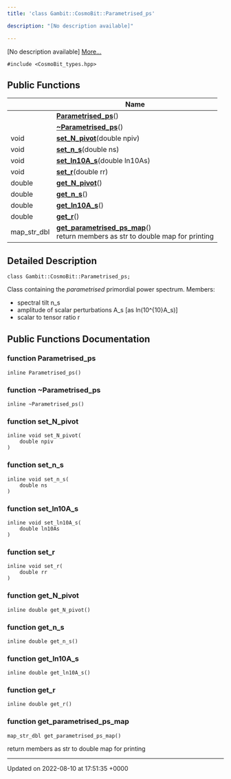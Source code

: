 ```yaml
---
title: 'class Gambit::CosmoBit::Parametrised_ps'

description: "[No description available]"

---
```









[No description available] [More...](#detailed-description)


`#include <CosmoBit_types.hpp>`

## Public Functions

|                | Name           |
| -------------- | -------------- |
| | **[Parametrised_ps](/documentation/code/gambit_2-2/classes/classgambit_1_1cosmobit_1_1parametrised__ps/#function-parametrised-ps)**() |
| | **[~Parametrised_ps](/documentation/code/gambit_2-2/classes/classgambit_1_1cosmobit_1_1parametrised__ps/#function-~parametrised-ps)**() |
| void | **[set_N_pivot](/documentation/code/gambit_2-2/classes/classgambit_1_1cosmobit_1_1parametrised__ps/#function-set-n-pivot)**(double npiv) |
| void | **[set_n_s](/documentation/code/gambit_2-2/classes/classgambit_1_1cosmobit_1_1parametrised__ps/#function-set-n-s)**(double ns) |
| void | **[set_ln10A_s](/documentation/code/gambit_2-2/classes/classgambit_1_1cosmobit_1_1parametrised__ps/#function-set-ln10a-s)**(double ln10As) |
| void | **[set_r](/documentation/code/gambit_2-2/classes/classgambit_1_1cosmobit_1_1parametrised__ps/#function-set-r)**(double rr) |
| double | **[get_N_pivot](/documentation/code/gambit_2-2/classes/classgambit_1_1cosmobit_1_1parametrised__ps/#function-get-n-pivot)**() |
| double | **[get_n_s](/documentation/code/gambit_2-2/classes/classgambit_1_1cosmobit_1_1parametrised__ps/#function-get-n-s)**() |
| double | **[get_ln10A_s](/documentation/code/gambit_2-2/classes/classgambit_1_1cosmobit_1_1parametrised__ps/#function-get-ln10a-s)**() |
| double | **[get_r](/documentation/code/gambit_2-2/classes/classgambit_1_1cosmobit_1_1parametrised__ps/#function-get-r)**() |
| map_str_dbl | **[get_parametrised_ps_map](/documentation/code/gambit_2-2/classes/classgambit_1_1cosmobit_1_1parametrised__ps/#function-get-parametrised-ps-map)**()<br>return members as str to double map for printing  |

## Detailed Description

```
class Gambit::CosmoBit::Parametrised_ps;
```


Class containing the _parametrised_ primordial power spectrum. Members:

* spectral tilt n_s
* amplitude of scalar perturbations A_s [as ln(10^{10}A_s)]
* scalar to tensor ratio r 

## Public Functions Documentation

### function Parametrised_ps

```
inline Parametrised_ps()
```


### function ~Parametrised_ps

```
inline ~Parametrised_ps()
```


### function set_N_pivot

```
inline void set_N_pivot(
    double npiv
)
```


### function set_n_s

```
inline void set_n_s(
    double ns
)
```


### function set_ln10A_s

```
inline void set_ln10A_s(
    double ln10As
)
```


### function set_r

```
inline void set_r(
    double rr
)
```


### function get_N_pivot

```
inline double get_N_pivot()
```


### function get_n_s

```
inline double get_n_s()
```


### function get_ln10A_s

```
inline double get_ln10A_s()
```


### function get_r

```
inline double get_r()
```


### function get_parametrised_ps_map

```
map_str_dbl get_parametrised_ps_map()
```

return members as str to double map for printing 

-------------------------------

Updated on 2022-08-10 at 17:51:35 +0000